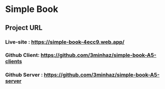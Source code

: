 # Simple Book

## Project URL

### Live-site : https://simple-book-4ecc9.web.app/

### Github Client: https://github.com/3minhaz/simple-book-A5-clients

### Github Server : https://github.com/3minhaz/simple-book-A5-server

